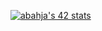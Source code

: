 
[![abahja's 42 stats](https://badge.mediaplus.ma/colorfulwaves/abahja?UM6P=off)](https://github.com/oakoudad/badge42)
